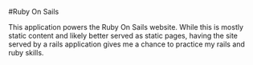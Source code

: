 #Ruby On Sails

This application powers the Ruby On Sails website.  While this is mostly static content and likely better served as static pages, having the site served by a rails application gives me a chance to practice my rails and ruby skills.


